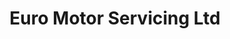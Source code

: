 ---
title: "Euro Motor Servicing Ltd"
url: /bristol/euro-motor-servicing-ltd/
shop: Autowerkstatt
---